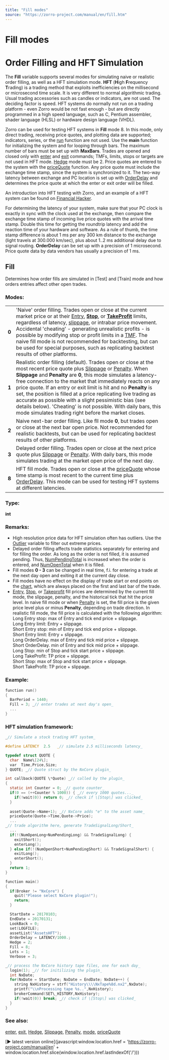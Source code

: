 ```yaml
---
title: "Fill modes"
source: "https://zorro-project.com/manual/en/fill.htm"
---
```


# Fill modes

# Order Filling and HFT Simulation

The **Fill** variable supports several modes for simulating naive or realistic order filling, as well as a HFT simulation mode. **HFT** (**H**igh **F**requency **T**rading) is a trading method that exploits inefficiencies on the millisecond or microsecond time scale. It is very different to normal algorithmic trading. Usual trading accessories such as candles or indicators, are not used. The deciding factor is speed. HFT systems do normally not run on a trading platform - even Zorro would be not fast enough - but are directly programmed in a high speed language, such as C, Pentium assembler, shader language (HLSL) or hardware design language (VHDL).

Zorro can be used for testing HFT systems in **Fill** mode 8. In this mode, only direct trading, receiving price quotes, and plotting data are supported; indicators, series, or the [run](088_run.md) function are not used. Use the **main** function for initializing the system and for looping through bars. The maximum number of bars must be set up with **MaxBars**. Trades are opened and closed only with [enter](buylong.md) and [exit](selllong.md) commands; TMFs, limits, stops or targets are not used in HFT mode. [Hedge](019_Hedge_modes.md) mode must be 2. Price quotes are entered to the system with the [priceQuote](022_Price_History.md) function. Any price quote must include the exchange time stamp, since the system is synchronized to it. The two-way latency between exchange and PC location is set up with [OrderDelay](timewait.md) and determines the price quote at which the enter or exit order will be filled.

An introduction into HFT testing with Zorro, and an example of a HFT system can be found on [Financial Hacker](http://www.financial-hacker.com/hacking-hft-systems/).

For determining the latency of your system, make sure that your PC clock is exactly in sync with the clock used at the exchange, then compare the exchange time stamp of incoming live price quotes with the arrival time stamp. Double this time for getting the roundtrip latency and add the reaction time of your hardware and software. As a rule of thumb, the time stamp difference is about 1 ms per any 300 km distance to the exchange (light travels at 300.000 km/sec), plus about 1..2 ms additional delay due to signal routing. **OrderDelay** can be set up with a precision of 1 microsecond. Price quote data by data vendors has usually a precision of 1 ms.

## Fill

Determines how order fills are simulated in \[Test\] and \[Train\] mode and how orders entries affect other open trades.

### Modes:

<table border="0"><tbody><tr><td><strong>0</strong></td><td>'Naive' order filling. Trades open or close at the current market price or at their <a href="stop.htm">Entry</a>, <strong><a href="stop.htm">Stop</a></strong>, or <strong><a href="stop.htm">TakeProfit</a></strong> limits, regardless of latency, <a href="spread.htm">slippage</a>, or intrabar price movement. Accidental 'cheating' - generating unrealistic profits - is possible by modifying stop or profit limits in a <a href="trade.htm">TMF</a>. The naive fill mode is not recommended for backtesting, but can be used for special purposes, such as replicating backtest results of other platforms.</td></tr><tr><td><strong>1</strong></td><td>Realistic order filling (default). Trades open or close at the most recent price quote plus <a href="spread.htm">Slippage</a> or <a href="spread.htm">Penalty</a>. When <strong>Slippage</strong> and <strong>Penalty</strong> are <strong>0</strong>, this mode simulates a latency-free connection to the market that immediately reacts on any price quote. If an entry or exit limit is hit and no <strong>Penalty</strong> is set, the position is filled at a price replicating live trading as accurate as possible with a slight pessimistic bias (see details below). 'Cheating' is not possible. With daily bars, this mode simulates trading right before the market closes.</td></tr><tr><td><strong>2</strong></td><td>Naive next-bar order filling. Like fll mode <strong>0</strong>, but trades open or close at the next bar open price. Not recommended for realistic backtests, but can be used for replicating backtest results of other platforms.</td></tr><tr><td><strong>3</strong></td><td>Delayed order filling. Trades open or close at the next price quote plus <a href="spread.htm">Slippage</a> or <a href="spread.htm">Penalty</a>. With daily bars, this mode simulates trading at the market open price of the next day.</td></tr><tr><td><strong>8</strong></td><td>HFT fill mode. Trades open or close at the <a href="price.htm">priceQuote</a> whose time stamp is most recent to the current time plus <a href="timewait.htm">OrderDelay</a>. This mode can be used for testing HFT systems at different latencies.</td></tr></tbody></table>

  

### Type:

**int**

### Remarks:

*   High resolution price data for HFT simulation often has outliers. Use the [Outlier](187_TickTime_MaxRequests.md) variable to filter out extreme prices.
*   Delayed order filling affects trade statistics separately for entering and for filling the order. As long as the order is not filled, it is assumed pending. Thus, [NumPendingTotal](winloss.md) is increased when the order is entered, and [NumOpenTotal](winloss.md) when it is filled.
*   Fill modes **0 - 3** can be changed in real time, f.i. for entering a trade at the next day open and exiting it at the current day close.
*   Fill modes have no effect on the display of trade start or end points on the [chart](011_Chart_Viewer_Debugger.md), which are always placed on the first and last bar of the trade.
*   [Entry](188_Stop_Profit_Trail_Entry.md), [Stop](188_Stop_Profit_Trail_Entry.md), or [Takeprofit](188_Stop_Profit_Trail_Entry.md) fill prices are determined by the current fill mode, the slippage, penalty, and the historical tick that hit the price level. In naive fill mode or when [Penalty](191_Spread_Commission.md) is set, the fill price is the given price level plus or minus **Penalty**, depending on trade direction. In realistic fill mode, the fill price is calculated with the following algorithm:  
    Long Entry stop: max of Entry and tick end price + slippage.  
    Long Entry limit: Entry + slippage.  
    Short Entry stop: min of Entry and tick end price + slippage.  
    Short Entry limit: Entry + slippage.  
    Long OrderDelay. max of Entry and tick mid price + slippage.  
    Short OrderDelay. min of Entry and tick mid price + slippage.  
    Long Stop: min of Stop and tick start price + slippage.  
    Long TakeProfit: TP price + slippage.  
    Short Stop: max of Stop and tick start price + slippage.  
    Short TakeProfit: TP price + slippage. 

### Example:

```c
function run()
{
  BarPeriod = 1440;
  Fill = 3; _// enter trades at next day's open_ 
  ...
}
```

### HFT simulation framework:

```c
_// Simulate a stock trading HFT system_

#define LATENCY  2.5   _// simulate 2.5 milliseconds latency_

typedef struct QUOTE {
  char  Name\[24\];
  var  Time,Price,Size;
} QUOTE; _// Quote struct by the NxCore plugin_

int callback(QUOTE \*Quote) _// called by the plugin_
{
  static int Counter = 0; _// quote counter_
  if(0 == (++Counter % 1000)) { _// every 1000 quotes..._
    if(!wait(0)) return 0; _// check if \[Stop\] was clicked_
  }
    
  asset(Quote->Name+1); _// NxCore adds "e" to the asset name_
  priceQuote(Quote->Time,Quote->Price);
  ...
_// trade algorithm here, generate TradeSignalLong/Short_
  ...
  if(!(NumOpenLong+NumPendingLong) && TradeSignalLong) {
    exitShort();
    enterLong();
  } else if(!(NumOpenShort+NumPendingShort) && TradeSignalShort) {
    exitLong();
    enterShort();
  }
  return 1;
}

function main()
{
  if(Broker != "NxCore") {
    quit("Please select NxCore plugin!");
    return;
  }

  StartDate = 20170103;
  EndDate = 20170131;
  LookBack = 0;
  set(LOGFILE);
  assetList("AssetsHFT");
  OrderDelay = LATENCY/1000.;
  Hedge = 2;
  Fill = 8;
  Lots = 1;
  Verbose = 3;

_// process the NxCore history tape files, one for each day_
  login(1);	_// for initilizing the plugin_
  int NxDate;
  for(NxDate = StartDate; NxDate = EndDate; NxDate++) {
    string NxHistory = strf("History\\\\NxTape%8d.nx2",NxDate);
    printf("\\nProcessing tape %s..",NxHistory);
    brokerCommand(SET\_HISTORY,NxHistory);
    if(!wait(0)) break; _// check if \[Stop\] was clicked_
  }
}
```

### See also:

[enter](buylong.md), [exit](selllong.md), [Hedge](019_Hedge_modes.md), [Slippage](191_Spread_Commission.md), [Penalty](191_Spread_Commission.md), [mode](018_TradeMode.md), [priceQuote](022_Price_History.md)

[► latest version online](javascript:window.location.href = 'https://zorro-project.com/manual/en' + window.location.href.slice\(window.location.href.lastIndexOf\('/'\)\))